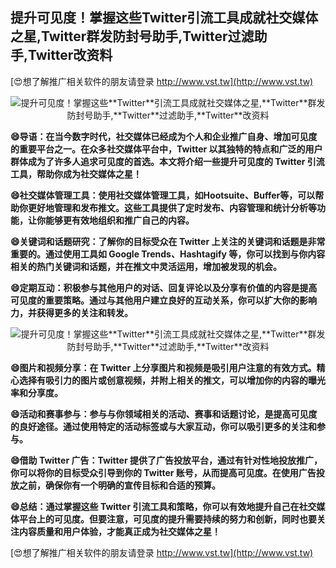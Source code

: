 ## **提升可见度！掌握这些**Twitter**引流工具成就社交媒体之星,**Twitter**群发防封号助手,**Twitter**过滤助手,**Twitter**改资料**

[😍想了解推广相关软件的朋友请登录 http://www.vst.tw](http://www.vst.tw)

 <center><img src="https://vst.tw/MP4/tuiguang/png/4.png" alt="提升可见度！掌握这些**Twitter**引流工具成就社交媒体之星,**Twitter**群发防封号助手,**Twitter**过滤助手,**Twitter**改资料"></center>

**😄导语：在当今数字时代，社交媒体已经成为个人和企业推广自身、增加可见度的重要平台之一。在众多社交媒体平台中，**Twitter** 以其独特的特点和广泛的用户群体成为了许多人追求可见度的首选。本文将介绍一些提升可见度的 **Twitter** 引流工具，帮助你成为社交媒体之星！**

**😄社交媒体管理工具：使用社交媒体管理工具，如Hootsuite、Buffer等，可以帮助你更好地管理和发布推文。这些工具提供了定时发布、内容管理和统计分析等功能，让你能够更有效地组织和推广自己的内容。**

**😄关键词和话题研究：了解你的目标受众在 **Twitter** 上关注的关键词和话题是非常重要的。通过使用工具如 Google Trends、Hashtagify 等，你可以找到与你内容相关的热门关键词和话题，并在推文中灵活运用，增加被发现的机会。**

**😄定期互动：积极参与其他用户的对话、回复评论以及分享有价值的内容是提高可见度的重要策略。通过与其他用户建立良好的互动关系，你可以扩大你的影响力，并获得更多的关注和转发。**

 <center><img src="https://vst.tw/MP4/tuiguang/png/3.png" alt="提升可见度！掌握这些**Twitter**引流工具成就社交媒体之星,**Twitter**群发防封号助手,**Twitter**过滤助手,**Twitter**改资料"></center>

**😄图片和视频分享：在 **Twitter** 上分享图片和视频是吸引用户注意的有效方式。精心选择有吸引力的图片或创意视频，并附上相关的推文，可以增加你的内容的曝光率和分享度。**

**😄活动和赛事参与：参与与你领域相关的活动、赛事和话题讨论，是提高可见度的良好途径。通过使用特定的活动标签或与大家互动，你可以吸引更多的关注和参与。**

**😄借助 **Twitter** 广告：**Twitter** 提供了广告投放平台，通过有针对性地投放推广，你可以将你的目标受众引导到你的 **Twitter** 账号，从而提高可见度。在使用广告投放之前，确保你有一个明确的宣传目标和合适的预算。**

**😄总结：通过掌握这些 **Twitter** 引流工具和策略，你可以有效地提升自己在社交媒体平台上的可见度。但要注意，可见度的提升需要持续的努力和创新，同时也要关注内容质量和用户体验，才能真正成为社交媒体之星！**

[😍想了解推广相关软件的朋友请登录 http://www.vst.tw](http://www.vst.tw)



